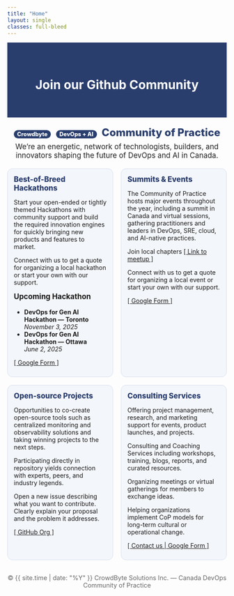 ```yaml
---
title: "Home"
layout: single
classes: full-bleed
---
```


<!-- Inline fallback styles: guarantees hero + 4 columns now -->
<style>
.hero-band{background:#2a3e6e;color:#fff;text-align:center;padding:2.5rem 1rem}
.subhead{ text-align:center;margin:1.25rem auto .25rem;font-weight:800;font-size:clamp(1.2rem,2.5vw,1.5rem);color:#2a3e6e}
.tagline{ max-width:980px;margin:.5rem auto 1.25rem;text-align:center;font-size:1.05rem;color:#222}
.grid4{display:grid;grid-template-columns:repeat(4,1fr);gap:18px;margin:1rem auto 2rem}
@media (max-width:1100px){.grid4{grid-template-columns:repeat(2,1fr)}}
@media (max-width:640px){.grid4{grid-template-columns:1fr}}
.card{background:#f3f6fb;border-radius:12px;padding:14px 14px 10px;border:1px solid #d7dfef;min-height:320px}
.card h3{margin:0 0 8px;color:#2a3e6e;font-weight:800;font-size:1.05rem}
.badge{display:inline-block;background:#2a3e6e;color:#fff;padding:2px 8px;border-radius:999px;font-size:.8rem;margin-right:6px}
.section-title{font-size:1.05rem;margin-top:.5rem;font-weight:700}
.footer-note{text-align:center;font-size:.9rem;color:#666;margin:1.5rem 0 .75rem}
</style>

<div class="hero-band">
  <h1>Join our Github Community</h1>
</div>

<p class="subhead">
  <span class="badge">Crowdbyte</span> <span class="badge">DevOps + AI</span> Community of Practice
</p>

<p class="tagline">
  We’re an energetic, network of technologists, builders, and innovators shaping the future of DevOps and AI in Canada.
</p>

<div class="grid4">
  <div class="card">
    <h3>Best-of-Breed Hackathons</h3>
    <p>Start your open-ended or tightly themed Hackathons with community support and build the required innovation engines for quickly bringing new products and features to market.</p>
    <p>Connect with us to get a quote for organizing a local hackathon or start your own with our support.</p>
    <p class="section-title">Upcoming Hackathon</p>
    <ul>
      <li><strong>DevOps for Gen AI Hackathon — Toronto</strong><br><em>November 3, 2025</em></li>
      <li><strong>DevOps for Gen AI Hackathon — Ottawa</strong><br><em>June 2, 2025</em></li>
    </ul>
    <p><a href="https://forms.gle/" target="_blank">[ Google Form ]</a></p>
  </div>

  <div class="card">
    <h3>Summits &amp; Events</h3>
    <p>The Community of Practice hosts major events throughout the year, including a summit in Canada and virtual sessions, gathering practitioners and leaders in DevOps, SRE, cloud, and AI-native practices.</p>
    <p>Join local chapters <a href="https://www.meetup.com/" target="_blank">[ Link to meetup ]</a></p>
    <p>Connect with us to get a quote for organizing a local event or start your own with our support.</p>
    <p><a href="https://forms.gle/" target="_blank">[ Google Form ]</a></p>
  </div>

  <div class="card">
    <h3>Open-source Projects</h3>
    <p>Opportunities to co-create open-source tools such as centralized monitoring and observability solutions and taking winning projects to the next steps.</p>
    <p>Participating directly in repository yields connection with experts, peers, and industry legends.</p>
    <p>Open a new issue describing what you want to contribute. Clearly explain your proposal and the problem it addresses.</p>
    <p><a href="https://github.com/CanadaDevOpsCommunity2025" target="_blank">[ GitHub Org ]</a></p>
  </div>

  <div class="card">
    <h3>Consulting Services</h3>
    <p>Offering project management, research, and marketing support for events, product launches, and projects.</p>
    <p>Consulting and Coaching Services including workshops, training, blogs, reports, and curated resources.</p>
    <p>Organizing meetings or virtual gatherings for members to exchange ideas.</p>
    <p>Helping organizations implement CoP models for long-term cultural or operational change.</p>
    <p><a href="https://forms.gle/" target="_blank">[ Contact us | Google Form ]</a></p>
  </div>
</div>

<div class="footer-note">
  © {{ site.time | date: "%Y" }} CrowdByte Solutions Inc. — Canada DevOps Community of Practice
</div>
